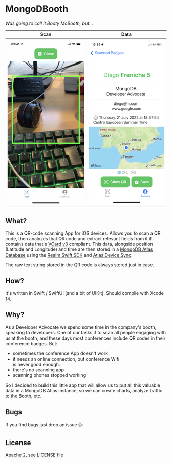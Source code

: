 # MongoDBooth

_Was going to call it Booty McBooth, but..._


|    Scan    | Data     | 
| :------------: | :----------: | 
|  ![](img/scan.jpg) |  ![](img/data.jpg)  | 


## What?

This is a QR-code scanning App for iOS devices. Allows you to scan a QR code, then analyzes that QR code and extract relevant fields from it if contains data that's [VCard v3](https://www.evenx.com/vcard-3-0-format-specification) compliant. This data, alongside position (Latitude and Longitude) and time are then stored in a [MongoDB Atlas Database](https://www.mongodb.com/) using the [Realm Swift SDK](https://www.mongodb.com/docs/realm/sdk/swift/) and [Atlas Device Sync](https://www.mongodb.com/docs/atlas/app-services/sync/learn/overview/). 

The raw text string stored in the QR code is always stored just in case.

## How?

It's written in Swift / SwiftUI (and a bit of UIKit). Should compile with Xcode 14.

## Why?

As a Developer Advocate we spend some time in the company's booth, speaking to developers. One of our tasks if to scan all people engaging with us at the booth, and these days most conferences include QR codes in their conference badges. But:
- sometimes the conference App doesn't work
- it needs an online connection, but conference Wifi is.never.good.enough.
- there's no scanning app
- scanning phones stopped working

So I decided to build this little app that will allow us to put all this valuable data in a MongoDB Atlas instance, so we can create charts, analyze traffic to the Booth, etc.  

## Bugs

If you find bugs just drop an issue 👍

## License

[Apache 2, see LICENSE file](LICENSE)
